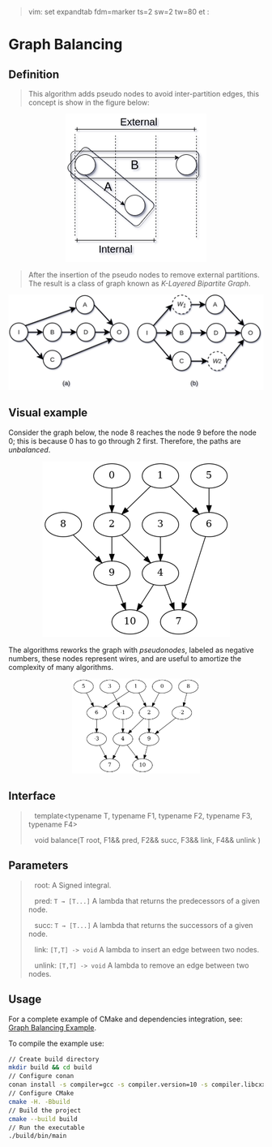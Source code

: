 >  vim: set expandtab fdm=marker ts=2 sw=2 tw=80 et :

# Graph Balancing

## Definition

> This algorithm adds pseudo nodes to avoid inter-partition edges, this concept
> is show in the figure below:

<center>
<img src=./figures/graph-balancing/graph-partitions.png>
</center>

> After the insertion of the pseudo nodes to remove external partitions. The
> result is a class of graph known as _K-Layered Bipartite Graph_.
> 
<center>
<img src=./figures/graph-balancing/graph-reconvergence.png>
</center>

## Visual example

Consider the graph below, the node 8 reaches the node 9 before the node 0; this
is because 0 has to go through 2 first. Therefore, the paths are _unbalanced_.
<p align="center">
<img src=./figures/graph-balancing/original.png>
</p>

The algorithms reworks the graph with _pseudonodes_, labeled as negative
numbers, these nodes represent wires, and are useful to amortize the complexity
of many algorithms.

<p align="center">
<img src=./figures/graph-balancing/KLBG.png width=50%>
</p>

## Interface

> <i class="fa fa-bars" style="color:steelblue"></i>&nbsp;&nbsp;
> template<typename T, typename F1, typename F2, typename F3, typename F4>
>
> <i class="fa fa-bars" style="color:steelblue"></i>&nbsp;&nbsp;
> void balance(T root, F1&& pred, F2&& succ, F3&& link, F4&& unlink )

## Parameters

> <i class="fa fa-cog" style="color:steelblue"></i>&nbsp;&nbsp;
> root: A Signed integral.
>
> <i class="fa fa-cog" style="color:steelblue"></i>&nbsp;&nbsp;
> pred: `T → [T...]` A lambda that returns the predecessors of a given node.
>
> <i class="fa fa-cog" style="color:steelblue"></i>&nbsp;&nbsp;
> succ: `T → [T...]` A lambda that returns the successors of a given node.
>
> <i class="fa fa-cog" style="color:steelblue"></i>&nbsp;&nbsp;
> link: `[T,T] -> void` A lambda to insert an edge between two nodes.
>
> <i class="fa fa-cog" style="color:steelblue"></i>&nbsp;&nbsp;
> unlink: `[T,T] -> void` A lambda to remove an edge between two nodes.

## Usage

For a complete example of CMake and dependencies integration, see:
[Graph Balancing Example](https://gitlab.com/formigoni/celaeno/-/raw/development/doc/mdbook/archives/sample-balance.tar.xz).

To compile the example use:

```sh
// Create build directory
mkdir build && cd build
// Configure conan
conan install -s compiler=gcc -s compiler.version=10 -s compiler.libcxx=libstdc++11 .. && cd ..
// Configure CMake
cmake -H. -Bbuild
// Build the project
cmake --build build
// Run the executable
./build/bin/main
```
